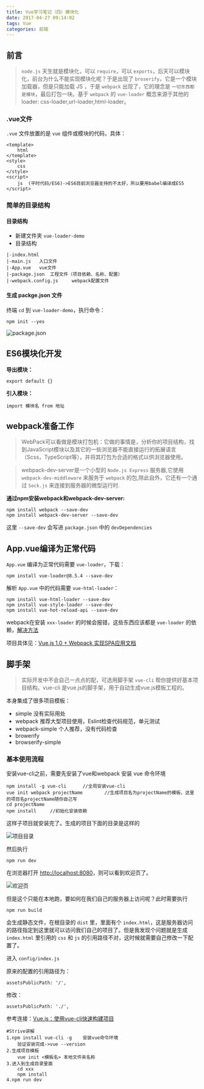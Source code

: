 ```yaml
---
title: Vue学习笔记（四）模块化
date: 2017-04-27 09:14:02
tags: Vue
categories: 前端
---
```

## 前言
>`node.js` 天生就是模块化，可以 `require`，可以 `exports`，后天可以模块化，前台为什么不能实现模块化呢？于是出现了 `broserify`，它是一个模块加载器，但是只能加载 JS ，于是 `webpack` 出现了，它的理念是 `一切东西都是模块`，最后打包一块。基于 `webpack` 的 `vue-loader` 概念来源于其他的loader: css-loader,url-loader,html-loader。

### .vue文件
`.vue` 文件放置的是 `vue` 组件或模块的代码，具体：

```
<template>
	html
</template>
<style>
	css
</style>
<script>
	js	(平时代码/ES6)->ES6目前浏览器支持的不太好，所以要用babel编译成ES5
</script>
```

### 简单的目录结构
#### 目录结构
+ 新建文件夹 `vue-loader-demo`
+ 目录结构

```
|-index.html
|-main.js	入口文件
|-App.vue	vue文件
|-package.json	工程文件（项目依赖、名称、配置）
|-webpack.config.js		webpack配置文件
```

#### 生成 packge.json 文件
终端 `cd` 到 `vue-loader-demo`，执行命令：

```
npm init --yes
```

![package.json](http://blogpic.at15cm.com/vue-loader-1.png)


## ES6模块化开发
**导出模块：**

```
export default {}
```

**引入模块：**

```
import 模块名 from 地址
```


## webpack准备工作
>WebPack可以看做是模块打包机：它做的事情是，分析你的项目结构，找到JavaScript模块以及其它的一些浏览器不能直接运行的拓展语言（Scss，TypeScript等），并将其打包为合适的格式以供浏览器使用。

>webpack-dev-server是一个小型的 `Node.js Express` 服务器,它使用 `webpack-dev-middleware` 来服务于 `webpack` 的包,除此自外，它还有一个通过 `Sock.js` 来连接到服务器的微型运行时.

**通过npm安装webpack和webpack-dev-server:**

```
npm install webpack --save-dev
npm install webpack-dev-server --save-dev
```

这里 `--save-dev` 会写进 `package.json` 中的 `devDependencies`


## App.vue编译为正常代码

`App.vue` 编译为正常代码需要 `vue-loader`，下载：

```
npm install vue-loader@8.5.4 --save-dev
```

解析 `App.vue` 中的代码需要 `vue-html-loader`：

```
npm install vue-html-loader --save-dev
npm install vue-style-loader --save-dev
npm install vue-hot-reload-api --save-dev
```

webpack在安装 `xxx-loader` 的时候会报错，这些东西应该都是 `vue-loader` 的依赖，[解决方法](https://segmentfault.com/q/1010000005651509?sort=created)


项目具体见：[Vue.js 1.0 + Webpack 实现SPA应用文档](http://legendaryarthur.cn/2017/04/28/vue1-webpack-spa/)


## 脚手架
>实际开发中不会自己一点点的配，可选用脚手架 `vue-cli` 帮你提供好基本项目结构。vue-cli 是vue.js的脚手架，用于自动生成vue.js模板工程的。

本身集成了很多项目模板：

+ simple
没有实际用处
+ webpack
推荐大型项目使用，Eslint检查代码规范，单元测试
+ webpack-simple
个人推荐，没有代码检查
+ browerify
+ browserify-simple

### 基本使用流程
安装vue-cli之前，需要先安装了vue和webpack
安装 vue 命令环境

```
npm install -g vue-cli		//全局安装vue-cli
vue init webpack projectName		//生成项目名为projectName的模板，这里的项目名projectName随你自己写
cd projectName                              
npm install		//初始化安装依赖
```

这样子项目就安装完了。生成的项目下面的目录是这样的

![项目目录](http://blogpic.at15cm.com/vue-cli-demo.png)

然后执行

```
npm run dev
```               

在浏览器打开 <http://localhost:8080>，则可以看到欢迎页了。

![欢迎页](http://blogpic.at15cm.com/vue-cli-home.png)

但是这个只能在本地跑，要如何在我们自己的服务器上访问呢？此时需要执行

```
npm run build
```

会生成静态文件，在根目录的 `dist` 里，里面有个 `index.html`，这是服务器访问的路径指定到这里就可以访问我们自己的项目了。但是我发现个问题就是生成 `index.html` 里引用的 `css` 和 `js` 的引用路径不对，这时候就需要自己修改一下配置了。

进入 `config/index.js`

原来的配置的引用路径为：

```
assetsPublicPath: '/',
```

修改：

```
assetsPublicPath: './',
```

参考连接：[Vue.js：使用vue-cli快速构建项目](http://www.qdfuns.com/notes/15904/fbb4d15b9c22fd373b605805bde8fd44.html)


```
#Strive讲解
1.npm install vue-cli -g	安装vue命令环境
	验证安装完成->vue --version
2.生成项目模板
	vue init <模板名> 本地文件夹名称
3.进入到生成目录里面
	cd xxx
	npm install
4.npm run dev 
```
